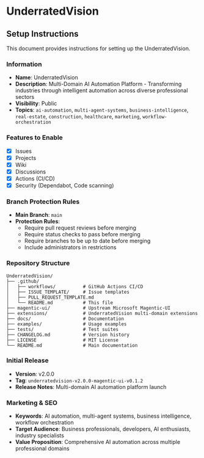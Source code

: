 # UnderratedVision

## Setup Instructions

This document provides instructions for setting up the UnderratedVision.

### Information
- **Name**: UnderratedVision
- **Description**: Multi-Domain AI Automation Platform - Transforming industries through intelligent automation across diverse professional sectors
- **Visibility**: Public
- **Topics**: `ai-automation`, `multi-agent-systems`, `business-intelligence`, `real-estate`, `construction`, `healthcare`, `marketing`, `workflow-orchestration`

### Features to Enable
- [x] Issues
- [x] Projects
- [x] Wiki
- [x] Discussions
- [x] Actions (CI/CD)
- [x] Security (Dependabot, Code scanning)

### Branch Protection Rules
- **Main Branch**: `main`
- **Protection Rules**:
  - Require pull request reviews before merging
  - Require status checks to pass before merging
  - Require branches to be up to date before merging
  - Include administrators in restrictions

### Repository Structure
```
UnderratedVision/
├── .github/
│   ├── workflows/          # GitHub Actions CI/CD
│   ├── ISSUE_TEMPLATE/     # Issue templates
│   ├── PULL_REQUEST_TEMPLATE.md
│   └── README.md           # This file
├── magentic-ui/            # Upstream Microsoft Magentic-UI
├── extensions/             # UnderratedVision multi-domain extensions
├── docs/                   # Documentation
├── examples/               # Usage examples
├── tests/                  # Test suites
├── CHANGELOG.md            # Version history
├── LICENSE                 # MIT License
└── README.md               # Main documentation
```

### Initial Release
- **Version**: v2.0.0
- **Tag**: `underratedvision-v2.0.0-magentic-ui-v0.1.2`
- **Release Notes**: Multi-domain AI automation platform launch

### Marketing & SEO
- **Keywords**: AI automation, multi-agent systems, business intelligence, workflow orchestration
- **Target Audience**: Business professionals, developers, AI enthusiasts, industry specialists
- **Value Proposition**: Comprehensive AI automation across multiple professional domains
